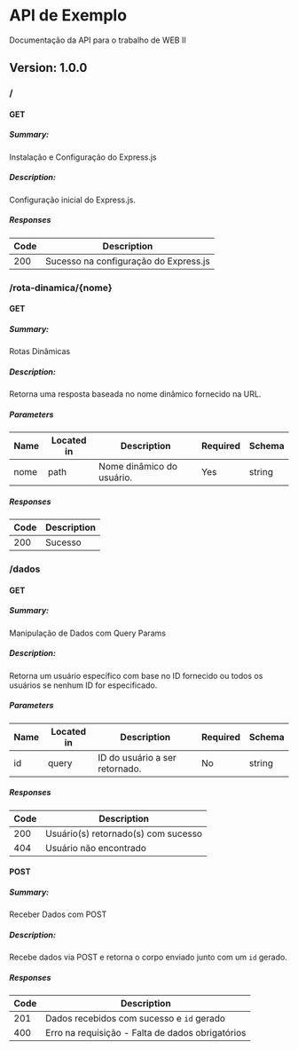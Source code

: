 # API de Exemplo
Documentação da API para o trabalho de WEB II

## Version: 1.0.0

### /

#### GET
##### Summary:

Instalação e Configuração do Express.js

##### Description:

Configuração inicial do Express.js.

##### Responses

| Code | Description |
| ---- | ----------- |
| 200 | Sucesso na configuração do Express.js |

### /rota-dinamica/{nome}

#### GET
##### Summary:

Rotas Dinâmicas

##### Description:

Retorna uma resposta baseada no nome dinâmico fornecido na URL.

##### Parameters

| Name | Located in | Description | Required | Schema |
| ---- | ---------- | ----------- | -------- | ---- |
| nome | path | Nome dinâmico do usuário. | Yes | string |

##### Responses

| Code | Description |
| ---- | ----------- |
| 200 | Sucesso |

### /dados

#### GET
##### Summary:

Manipulação de Dados com Query Params

##### Description:

Retorna um usuário específico com base no ID fornecido ou todos os usuários se nenhum ID for especificado.

##### Parameters

| Name | Located in | Description | Required | Schema |
| ---- | ---------- | ----------- | -------- | ---- |
| id | query | ID do usuário a ser retornado. | No | string |

##### Responses

| Code | Description |
| ---- | ----------- |
| 200 | Usuário(s) retornado(s) com sucesso |
| 404 | Usuário não encontrado |

#### POST
##### Summary:

Receber Dados com POST

##### Description:

Recebe dados via POST e retorna o corpo enviado junto com um `id` gerado.

##### Responses

| Code | Description |
| ---- | ----------- |
| 201 | Dados recebidos com sucesso e `id` gerado |
| 400 | Erro na requisição - Falta de dados obrigatórios |

